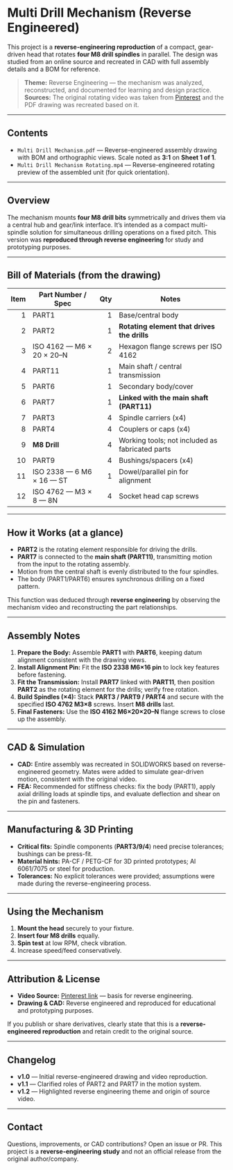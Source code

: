 # Multi Drill Mechanism (Reverse Engineered)

This project is a **reverse-engineering reproduction** of a compact, gear-driven head that rotates **four M8 drill spindles** in parallel. The design was studied from an online source and recreated in CAD with full assembly details and a BOM for reference.

> **Theme:** Reverse Engineering — the mechanism was analyzed, reconstructed, and documented for learning and design practice.
> **Sources:** The original rotating video was taken from [Pinterest](https://it.pinterest.com/pin/691161874100365576/) and the PDF drawing was recreated based on it.

---

## Contents

* `Multi Drill Mechanism.pdf` — Reverse-engineered assembly drawing with BOM and orthographic views. Scale noted as **3:1** on **Sheet 1 of 1**.
* `Multi Drill Mechanism Rotating.mp4` — Reverse-engineered rotating preview of the assembled unit (for quick orientation).

---

## Overview

The mechanism mounts **four M8 drill bits** symmetrically and drives them via a central hub and gear/link interface. It’s intended as a compact multi-spindle solution for simultaneous drilling operations on a fixed pitch. This version was **reproduced through reverse engineering** for study and prototyping purposes.

---

## Bill of Materials (from the drawing)

| Item | Part Number / Spec        | Qty | Notes                                           |
| ---: | ------------------------- | --: | ----------------------------------------------- |
|    1 | PART1                     |   1 | Base/central body                               |
|    2 | PART2                     |   1 | **Rotating element that drives the drills**     |
|    3 | ISO 4162 — M6 × 20 × 20–N |   2 | Hexagon flange screws per ISO 4162              |
|    4 | PART11                    |   1 | Main shaft / central transmission               |
|    5 | PART6                     |   1 | Secondary body/cover                            |
|    6 | PART7                     |   1 | **Linked with the main shaft (PART11)**         |
|    7 | PART3                     |   4 | Spindle carriers (x4)                           |
|    8 | PART4                     |   4 | Couplers or caps (x4)                           |
|    9 | **M8 Drill**              |   4 | Working tools; not included as fabricated parts |
|   10 | PART9                     |   4 | Bushings/spacers (x4)                           |
|   11 | ISO 2338 — 6 M6 × 16 — ST |   1 | Dowel/parallel pin for alignment                |
|   12 | ISO 4762 — M3 × 8 — 8N    |   4 | Socket head cap screws                          |

---

## How it Works (at a glance)

* **PART2** is the rotating element responsible for driving the drills.
* **PART7** is connected to the **main shaft (PART11)**, transmitting motion from the input to the rotating assembly.
* Motion from the central shaft is evenly distributed to the four spindles.
* The body (PART1/PART6) ensures synchronous drilling on a fixed pattern.

This function was deduced through **reverse engineering** by observing the mechanism video and reconstructing the part relationships.

---

## Assembly Notes

1. **Prepare the Body:** Assemble **PART1** with **PART6**, keeping datum alignment consistent with the drawing views.
2. **Install Alignment Pin:** Fit the **ISO 2338 M6×16 pin** to lock key features before fastening.
3. **Fit the Transmission:** Install **PART7** linked with **PART11**, then position **PART2** as the rotating element for the drills; verify free rotation.
4. **Build Spindles (×4):** Stack **PART3 / PART9 / PART4** and secure with the specified **ISO 4762 M3×8** screws. Insert **M8 drills** last.
5. **Final Fasteners:** Use the **ISO 4162 M6×20×20–N** flange screws to close up the assembly.

---

## CAD & Simulation

* **CAD:** Entire assembly was recreated in SOLIDWORKS based on reverse-engineered geometry. Mates were added to simulate gear-driven motion, consistent with the original video.
* **FEA:** Recommended for stiffness checks: fix the body (PART1), apply axial drilling loads at spindle tips, and evaluate deflection and shear on the pin and fasteners.

---

## Manufacturing & 3D Printing

* **Critical fits:** Spindle components (**PART3/9/4**) need precise tolerances; bushings can be press-fit.
* **Material hints:** PA-CF / PETG-CF for 3D printed prototypes; Al 6061/7075 or steel for production.
* **Tolerances:** No explicit tolerances were provided; assumptions were made during the reverse-engineering process.

---

## Using the Mechanism

1. **Mount the head** securely to your fixture.
2. **Insert four M8 drills** equally.
3. **Spin test** at low RPM, check vibration.
4. Increase speed/feed conservatively.

---

## Attribution & License

* **Video Source:** [Pinterest link](https://it.pinterest.com/pin/691161874100365576/) — basis for reverse engineering.
* **Drawing & CAD:** Reverse engineered and reproduced for educational and prototyping purposes.

If you publish or share derivatives, clearly state that this is a **reverse-engineered reproduction** and retain credit to the original source.

---

## Changelog

* **v1.0** — Initial reverse-engineered drawing and video reproduction.
* **v1.1** — Clarified roles of PART2 and PART7 in the motion system.
* **v1.2** — Highlighted reverse engineering theme and origin of source video.

---

## Contact

Questions, improvements, or CAD contributions? Open an issue or PR. This project is a **reverse-engineering study** and not an official release from the original author/company.

